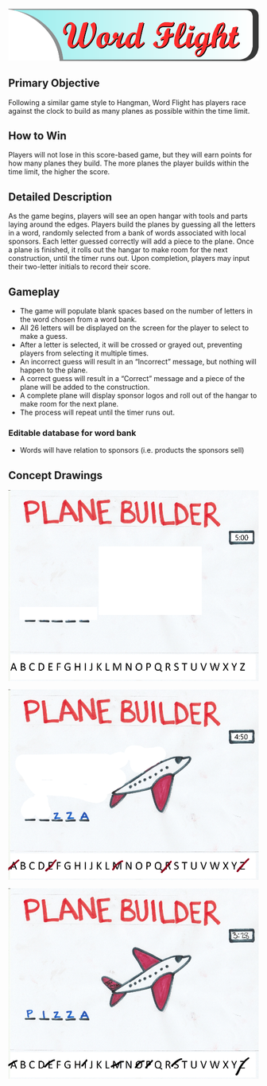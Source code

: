 ![Word Flight Title](/docs/images/WordFlight_Title.png)

## Primary Objective
Following a similar game style to Hangman, Word Flight has players race against the clock to build as many planes as possible within the time limit.

## How to Win
Players will not lose in this score-based game, but they will earn points for how many planes they build. The more planes the player builds within the time limit, the higher the score.

## Detailed Description
As the game begins, players will see an open hangar with tools and parts laying around the edges. Players build the planes by guessing all the letters in a word, randomly selected from a bank of words associated with local sponsors. Each letter guessed correctly will add a piece to the plane. Once a plane is finished, it rolls out the hangar to make room for the next construction, until the timer runs out. Upon completion, players may input their two-letter initials to record their score.

## Gameplay
- The game will populate blank spaces based on the number of letters in the word chosen from a word bank.
-	All 26 letters will be displayed on the screen for the player to select to make a guess.
  - After a letter is selected, it will be crossed or grayed out, preventing players from selecting it multiple times.
-	An incorrect guess will result in an “Incorrect” message, but nothing will happen to the plane.
-	A correct guess will result in a “Correct” message and a piece of the plane will be added to the construction.
-	A complete plane will display sponsor logos and roll out of the hangar to make room for the next plane.
-	The process will repeat until the timer runs out.

### Editable database for word bank
* Words will have relation to sponsors (i.e. products the sponsors sell)

## Concept Drawings
![Word Flight Start](/docs/images/WordFlight01.png)

![Word Flight In Progress](/docs/images/WordFlight02.png)

![Word Flight Complete](/docs/images/WordFlight03.png)
